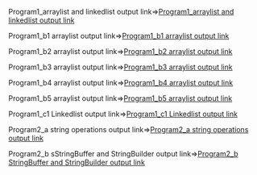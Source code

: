 Program1_arraylist and linkedlist output link=>[Program1_arraylist and linkedlist output link](https://github.com/poojaK853/JavaPrograms/blob/main/p1.png)

Program1_b1 arraylist output link=>[Program1_b1 arraylist output link](https://github.com/poojaK853/JavaPrograms/blob/main/p1_b1.png)

Program1_b2 arraylist output link=>[Program1_b2 arraylist output link](https://github.com/poojaK853/JavaPrograms/blob/main/p1_b2.png)

Program1_b3 arraylist output link=>[Program1_b3 arraylist output link](https://github.com/poojaK853/JavaPrograms/blob/main/p1_b3.png)

Program1_b4 arraylist output link=>[Program1_b4 arraylist output link](https://github.com/poojaK853/JavaPrograms/blob/main/p1_b4.png)

Program1_b5 arraylist output link=>[Program1_b5 arraylist output link](https://github.com/poojaK853/JavaPrograms/blob/main/p1_b5.png)

Program1_c1 Linkedlist output link=>[Program1_c1 Linkedlist  output link](https://github.com/poojaK853/JavaPrograms/blob/main/p1_c1.png)

Program2_a string operations output link=>[Program2_a string operations output link](https://github.com/poojaK853/JavaPrograms/blob/main/p2_a.png)

Program2_b sStringBuffer and StringBuilder output link=>[Program2_b StringBuffer and StringBuilder output link](https://github.com/poojaK853/JavaPrograms/blob/main/p2_b.png)
